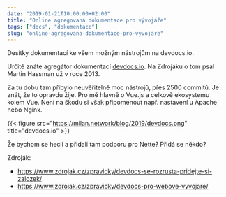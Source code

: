 ```yaml
---
date: "2019-01-21T10:00:00+02:00"
title: "Online agregovaná dokumentace pro vývojáře"
tags: ["docs", "dokumentace"]
slug: "online-agregovana-dokumentace-pro-vyvojare"
---
```


Desítky dokumentací ke všem možným nástrojům na devdocs.io.

<!--more-->

Určitě znáte agregátor dokumentací [devdocs.io](https://devdocs.io). Na Zdrojáku o tom psal Martin Hassman už v roce 2013.

Za tu dobu tam přibylo neuvěřitelně moc nástrojů, přes 2500 commitů. Je znát, že to opravdu žije.
Pro mě hlavně o Vue.js a celkově ekosystemu kolem Vue. Není na škodu si však připomenout např. nastavení u Apache nebo Nginx.

{{< figure src="https://milan.network/blog/2019/devdocs.png" title="devdocs.io" >}}

Že bychom se hecli a přidali tam podporu pro Nette? Přidá se někdo?

Zdroják:

- https://www.zdrojak.cz/zpravicky/devdocs-se-rozrusta-pridejte-si-zalozek/
- https://www.zdrojak.cz/zpravicky/devdocs-pro-webove-vyvojare/
